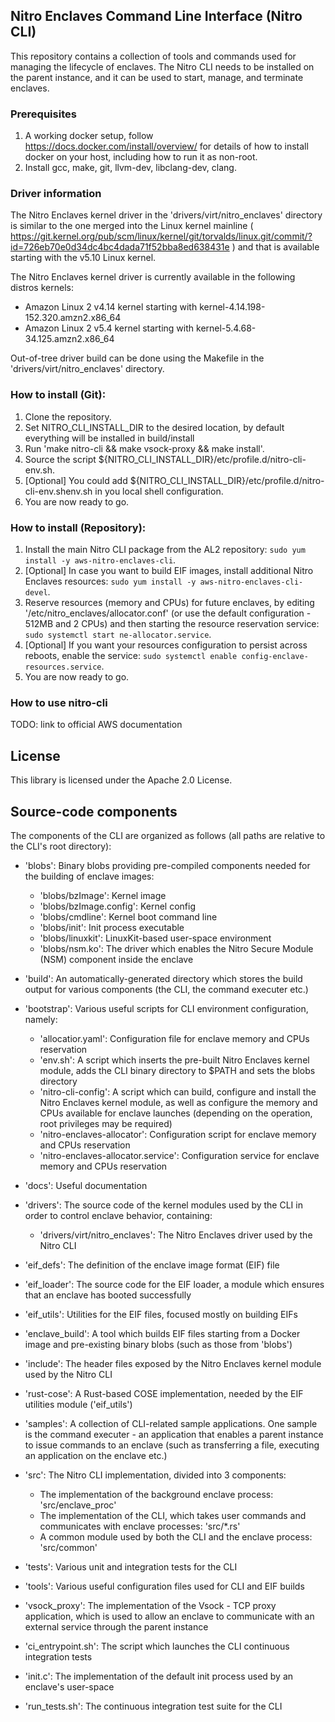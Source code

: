 ## Nitro Enclaves Command Line Interface (Nitro CLI)

This repository contains a collection of tools and commands used for managing the lifecycle of enclaves. The Nitro CLI needs to be installed on the parent instance, and it can be used to start, manage, and terminate enclaves.  

### Prerequisites
  1. A working docker setup, follow https://docs.docker.com/install/overview/ for details of how to install docker on your host, including how to run it as non-root.
  2. Install gcc, make, git, llvm-dev, libclang-dev, clang.

### Driver information
  The Nitro Enclaves kernel driver in the 'drivers/virt/nitro_enclaves' directory is similar to the one merged into the Linux kernel mainline ( https://git.kernel.org/pub/scm/linux/kernel/git/torvalds/linux.git/commit/?id=726eb70e0d34dc4bc4dada71f52bba8ed638431e ) and that is available starting with the v5.10 Linux kernel.

  The Nitro Enclaves kernel driver is currently available in the following distros kernels:

  - Amazon Linux 2 v4.14 kernel starting with kernel-4.14.198-152.320.amzn2.x86_64
  - Amazon Linux 2 v5.4 kernel starting with kernel-5.4.68-34.125.amzn2.x86_64

  Out-of-tree driver build can be done using the Makefile in the 'drivers/virt/nitro_enclaves' directory.

### How to install (Git):
  1. Clone the repository.
  2. Set NITRO_CLI_INSTALL_DIR to the desired location, by default everything will be installed in build/install
  3. Run 'make nitro-cli && make vsock-proxy && make install'.
  4. Source the script ${NITRO_CLI_INSTALL_DIR}/etc/profile.d/nitro-cli-env.sh.
  5. [Optional] You could add ${NITRO_CLI_INSTALL_DIR}/etc/profile.d/nitro-cli-env.shenv.sh in you local shell configuration.
  6. You are now ready to go.

### How to install (Repository):
  1. Install the main Nitro CLI package from the AL2 repository: `sudo yum install -y aws-nitro-enclaves-cli`.
  2. [Optional] In case you want to build EIF images, install additional Nitro Enclaves resources: `sudo yum install -y aws-nitro-enclaves-cli-devel`.
  3. Reserve resources (memory and CPUs) for future enclaves, by editing '/etc/nitro_enclaves/allocator.conf' (or use the default configuration - 512MB and 2 CPUs) and then starting the resource reservation service: `sudo systemctl start ne-allocator.service`.
  4. [Optional] If you want your resources configuration to persist across reboots, enable the service: `sudo systemctl enable config-enclave-resources.service`.
  5. You are now ready to go.

### How to use nitro-cli
 TODO: link to official AWS documentation

## License
  This library is licensed under the Apache 2.0 License.

## Source-code components
  The components of the CLI are organized as follows (all paths are relative to the CLI's root directory):

  - 'blobs': Binary blobs providing pre-compiled components needed for the building of enclave images:
      - 'blobs/bzImage': Kernel image
      - 'blobs/bzImage.config': Kernel config
      - 'blobs/cmdline': Kernel boot command line
      - 'blobs/init': Init process executable
      - 'blobs/linuxkit': LinuxKit-based user-space environment
      - 'blobs/nsm.ko': The driver which enables the Nitro Secure Module (NSM) component inside the enclave

  - 'build': An automatically-generated directory which stores the build output for various components (the CLI, the command executer etc.)

  - 'bootstrap': Various useful scripts for CLI environment configuration, namely:
      - 'allocatior.yaml': Configuration file for enclave memory and CPUs reservation
      - 'env.sh': A script which inserts the pre-built Nitro Enclaves kernel module, adds the CLI binary directory to $PATH and sets the blobs directory
      - 'nitro-cli-config': A script which can build, configure and install the Nitro Enclaves kernel module, as well as configure the memory and CPUs available for enclave launches (depending on the operation, root privileges may be required)
      - 'nitro-enclaves-allocator': Configuration script for enclave memory and CPUs reservation
      - 'nitro-enclaves-allocator.service': Configuration service for enclave memory and CPUs reservation

  - 'docs': Useful documentation

  - 'drivers': The source code of the kernel modules used by the CLI in order to control enclave behavior, containing:
      - 'drivers/virt/nitro_enclaves': The Nitro Enclaves driver used by the Nitro CLI

  - 'eif_defs': The definition of the enclave image format (EIF) file

  - 'eif_loader': The source code for the EIF loader, a module which ensures that an enclave has booted successfully

  - 'eif_utils': Utilities for the EIF files, focused mostly on building EIFs

  - 'enclave_build': A tool which builds EIF files starting from a Docker image and pre-existing binary blobs (such as those from 'blobs')

  - 'include': The header files exposed by the Nitro Enclaves kernel module used by the Nitro CLI

  - 'rust-cose': A Rust-based COSE implementation, needed by the EIF utilities module ('eif_utils')

  - 'samples': A collection of CLI-related sample applications. One sample is the command executer - an application that enables a parent instance to issue commands to an enclave (such as transferring a file, executing an application on the enclave etc.)

  - 'src': The Nitro CLI implementation, divided into 3 components:
      - The implementation of the background enclave process: 'src/enclave_proc'
      - The implementation of the CLI, which takes user commands and communicates with enclave processes: 'src/*.rs'
      - A common module used by both the CLI and the enclave process: 'src/common'

  - 'tests': Various unit and integration tests for the CLI

  - 'tools': Various useful configuration files used for CLI and EIF builds

  - 'vsock_proxy': The implementation of the Vsock - TCP proxy application, which is used to allow an enclave to communicate with an external service through the parent instance

  - 'ci_entrypoint.sh': The script which launches the CLI continuous integration tests

  - 'init.c': The implementation of the default init process used by an enclave's user-space

  - 'run_tests.sh': The continuous integration test suite for the CLI
